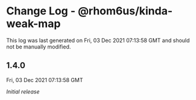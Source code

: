 # Change Log - @rhom6us/kinda-weak-map

This log was last generated on Fri, 03 Dec 2021 07:13:58 GMT and should not be manually modified.

## 1.4.0
Fri, 03 Dec 2021 07:13:58 GMT

_Initial release_

